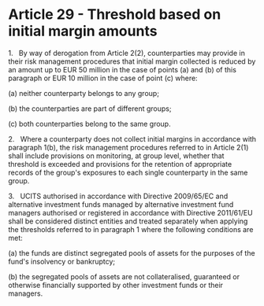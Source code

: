 # Article 29 - Threshold based on initial margin amounts


1.   By way of derogation from Article 2(2), counterparties may provide in their risk management procedures that initial margin collected is reduced by an amount up to EUR 50 million in the case of points (a) and (b) of this paragraph or EUR 10 million in the case of point (c) where:

(a) neither counterparty belongs to any group;

(b) the counterparties are part of different groups;

(c) both counterparties belong to the same group.

2.   Where a counterparty does not collect initial margins in accordance with paragraph 1(b), the risk management procedures referred to in Article 2(1) shall include provisions on monitoring, at group level, whether that threshold is exceeded and provisions for the retention of appropriate records of the group's exposures to each single counterparty in the same group.

3.   UCITS authorised in accordance with Directive 2009/65/EC and alternative investment funds managed by alternative investment fund managers authorised or registered in accordance with Directive 2011/61/EU shall be considered distinct entities and treated separately when applying the thresholds referred to in paragraph 1 where the following conditions are met:

(a) the funds are distinct segregated pools of assets for the purposes of the fund's insolvency or bankruptcy;

(b) the segregated pools of assets are not collateralised, guaranteed or otherwise financially supported by other investment funds or their managers.
